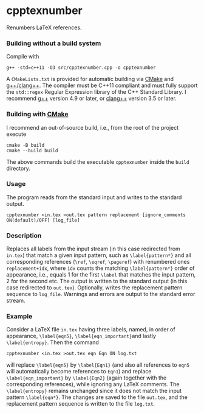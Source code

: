 # cpptexnumber

Renumbers LaTeX references.

### Building without a build system

Compile with

    g++ -std=c++11 -O3 src/cpptexnumber.cpp -o cpptexnumber

A `CMakeLists.txt` is provided for automatic building
via [CMake](http://www.cmake.org/) and
[g++](https://gcc.gnu.org/)/[clang++](http://clang.llvm.org/). The compiler
must be C++11 compliant and must fully support the `std::regex` Regular
Expression library of the C++ Standard Library. I recommend
[g++](https://gcc.gnu.org/) version 4.9 or later, or
[clang++](https://clang.llvm.org/) version 3.5 or later.

### Building with [CMake](http://www.cmake.org/)

I recommend an out-of-source build, i.e., from the root of the project execute

    cmake -B build
    cmake --build build

The above commands build the executable `cpptexnumber` inside the `build`
directory.

### Usage

The program reads from the standard input and writes to the standard output.

    cpptexnumber <in.tex >out.tex pattern replacement [ignore_comments ON(default)/OFF] [log_file]

### Description

Replaces all labels from the input stream (in this case redirected
from `in.tex`) that match a given input pattern, such as `\label{pattern*}`
and all corresponding references (`\ref`, `\eqref`, `\pageref`) with renumbered
ones `replacement+idx`, where `idx` counts the matching `\label{pattern*}`
order of appearance, i.e., equals 1 for the first `\label` that matches the
input pattern, 2 for the second etc. The output is written to the standard
output (in this case redirected to `out.tex`). Optionally, writes the
replacement pattern sequence to `log_file`. Warnings and errors are output to
the standard error stream.

### Example

Consider a LaTeX file `in.tex` having three labels, named, in order of
appearance, `\label{eqn5}`, `\label{eqn_important}`and lastly `\label{entropy}`.
Then the command

    cpptexnumber <in.tex >out.tex eqn Eqn ON log.txt

will replace `\label{eqn5}` by `\label{Eqn1}` (and also all references to
`eqn5` will automatically become references to `Eqn1`) and replace
`\label{eqn_important}` by `\label{Eqn2}` (again together with the
corresponding references), while ignoring any LaTeX comments. The
`\label{entropy}` remains unchanged since it does not match the input pattern
`\label{eqn*}`. The changes are saved to the file `out.tex`, and the
replacement pattern sequence is written to the file `log.txt`.
